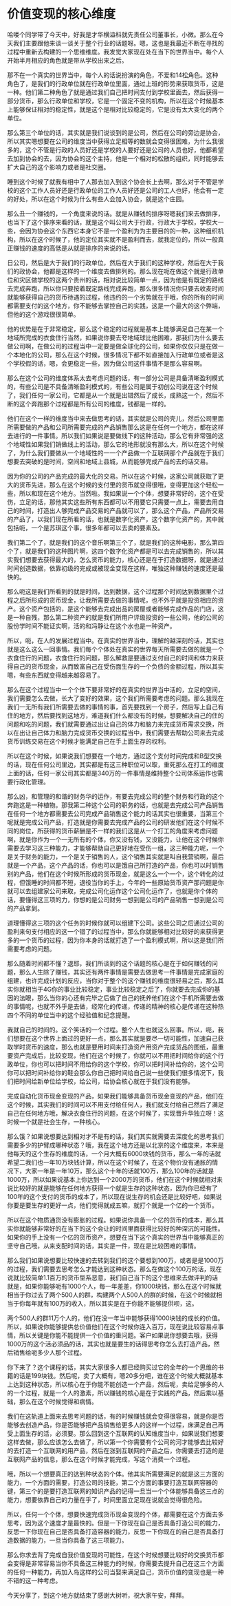 # 价值变现的核心维度




哈喽个同学带了今天中，好我是才华横溢科就先责任公司董事长，小微。那么在今天我们主要跟他来谈一谈关于整个行业的话题呀。嗯，这也是我最近不断在寻找的过程中重新去构建的一个思维维度。我发觉大家现在处在当下的世界当中。每个人开始半月相应的角色就是带从学校出来之后。


那不在一个真实的世界当中，每个人的话说扮演的角色，不爱和14松角色。这种角色了，是我们的行政单位就在行政单位里面，通过上班的形势来获取货币，这是一种。他们第二种角色了就是通过我们自己把时间支付到学校里面去，然后获得一部分货币，那么行政单位和学校，它是一个固定不变的机构，所以在这个时候基本上能够保证相对的稳定性，就是这个是相对比较稳定的，它是没有太大变化的两个单位。


那么第三个单位的话，其实就是我们说谈到的是公司，然后在公司的旁边是协会，所以其实嗯想要在公司的维度当中获得立足相等的数就会变得很困难，为什么我很多的，这个不管是行政的人员好还是学校的人要好还是公司的人员也好，他都希望去加到协会的去，因为协会的这个主持，他是一个相对的松散的组织，同时能够去扩大自己的这个影响力或者是社交圈。


睡到这个时候了就我有相中了人那去加入到这个协会长上去啊，那么对于不管是学校的这个工作人员好还是行政单位的工作人员好还是公司的工人也好，他会有一定的好处，所以在这个时候为什么有些人会加入协会，就是这个庄园。


那么丑一个赚钱的，一个角度来说的话。就是从赚钱的排序呀嗯我们来去做排序，也当下了这个排序来看的话，就是这个叫公司大于行政，行政大于学校，学校大一些，会因为协会这个东西它本身它不是一个盈利为为主要目的的一种，这种组织机构，所以在这个时候了，他的定位其实就不是盈利而去，就我定位的，所以一般真正赚钱的速度的高低是从就是排序的来说的话。


日公司，然后是大于我们的行政单位，然后在大于我们的这种学校，然后在大于我们的政协会，他都是这样的一个维度去做排列的。那么现在呃在做这个就是行政单位和灾区做学校的这两个贵州的话，相对说比较简单一点，因为他是有既定的路线去完成奔跑，所以你只要按着既定路线完成奔跑，那么很多情况你只要去收麦时间就能够获得自己的货币待遇的过程，他违约的一个劣势就在于哦，你的所有的时间都需要支付的这个地方，你不能够去掌控自己的实践，这是一个最大的这个弊端，但他的这个游戏很很简单。


他的优势是在于非常稳定，那么这个稳定的过程就是基本上能够满足自己在某一个地域所完成的衣食住行当然，如果说你要去夸地域球比他困难，那我们为什么要去做公司啊，在做公司的过程当中一定要是做全球化的公司，如果你仅仅只是在做一个本地化的公司，那么在这个时候，很多情况下都不如直接加入行政单位或者是这个学校假的话，嗯，会更稳定一些，因为做公司这件事情不是那么容易啊。


那么在这个公司的维度体系太去考虑问题的话，有一部分公司是具备清晰盈利模式的，有些公司是不具备清晰盈利模式的，有些公司是属于初创公司说在这个时候了，我们任何一家公司，它都是从一个就是出错然后了成长，成熟这一个，然后不断的这个奔跑那个过程都是所有公司的维度，钱都是一样的。


他们在这个一样的维度当中来去做思考的话，其实就是公司的壳儿，然后公司里面所需要做的产品和公司所需要完成的产品销售那么这是在任何一个地方，都在这样去进行的一件事情。所以我们如果说是要做线下的这种活动，那么它有非常强的这个地域性如果我们销做线上的活动，那么它的地形就没有那么大，所以在这个时候了，为什么我们要做从一个地域性的一一个产品做一个互联网那个产品就在于我们想要去突破的是时间，空间和地域上县城，从而能够完成产品的去的话交易。


因为你的公司的产品完成的最大化的交易。所以在这个时候，这家公司就获取了更大的货币先进，那么在这个时候的支付里的货币就变得很哦，变得更加这个轻松一些，所以和现在这个地方。当然啦。我如果说一个个体，想要非常好的，这个在受伤，立足的话，那他其实这些所有东西都可以不用要它只需要一点上，需要去用自己的时间，打造出人够完成产品交易的产品就可以了，那么这个产品，产品所交易的产品了，以我们现在所看的话，也就是数字化资产，这个数字化资产的，其中就包括呃，一个是苏琪这个事，很多年都可以去卖的要素及。


我们第二个了，就是我们的这个音乐啊第三个了，就是我们的这种电影，那么第四个了，就是我们的这种图片啊，这四个数字化资产都是可以去完成销售的，所以其实我们想要去获得最大的，怎么货币的能力，核心还是在于打造数据呀，就是通过时间创造数据，依靠初级的完成或被现金变现在这样，唯独这种赚钱的速度还是最快的。


那么呃这是我们所看到的就是时间，达到数据，这个过程那个时间达到数据里个过程之后所形成的货币现金，让我所需要去做的事情呢，也不外乎就是投资相应的资产。这个资产包括的，是这个能够去完成出品的房屋或者能够完成作品的门店，这是一种自残，那么第二种资产的就是我们所用户评级投资的一些公司，他的公司的股份学时间不能证实啊，活的和冯静让在这个水也是一种资产。


所以，呃，在人的发展过程当中。在真实的世界当中，理解的越深刻的话，其实也就是这么这么一回事情。我们每个个体处在真实的世界每天所需要去做的就是一个衣食住行的问题，衣食住行的问题，那么解救是要通过支付自己的时间和体力来获得自己的货币现金，从而致富自己在受伤面生存的一个负债的金额过程，所以其实嗯，有些东西就变得越来越容易了。


那么在这个过程当中一个个体下要非常好的在真实的世界当中活的，立足的空间，我们需要怎么去做，长大了变好的效果，这个我们所需要考虑的问题。那么我现在我们一无所有我们所需要去做的事情的事，首先要找到一个房子，然后写上自己有住的地方，然后要找到这地方，难道我们什么都没有的时候，想要解决自己的住的问题和吃的问题，我们就需要通过出让自己的体力和脑力来完成货币需求交换，所以在出让自己体力和脑力完成货币交换的过程当中，我们需要去帮助公司来去完成货币训练交易在这个时候才能满足自己在手上面生存的权利。


所以在这个时候，如果说我们想要在一个地方，通过这个支付时间完成和B型交换的话，现在任何公司里边，其实都是有这三种职位可以取，重死那么在打工的维度上面的话，任何一家公司其实都是340万的一件事情是维持整个公司体系运作也需要行政化管理。


那么凶，和管理的和谐的财务华的运作，有要去完成公司的整个财务和行政的这个奔跑这是一种植物。那我第二种这个公司的职务的话，也就是去完成公司产品销售在任何一个地方都需要去公司完成产品销售这个能力的话其实也很重要，当第三个呢就是完成公司产品，打造就是你需要去完成产品的公司的研发他们在这个时候不同的岗位，所获得的货币薪酬是不一样的我们这是从一个打工的角度来考虑问题啊，就是你作为一个一无所有的个体，你又没有钱，又没能力，让他在这个时候你需要去学习这三种能力，才能够帮助自己更好地在受伤一组，这三种能力呢，一个是关于财务的能力，一个是关于销售的人，这个销售其实就是叫自我营销啊，最后就是一个产品，这个产品的话，你也可以是饿自己所打造的产品，你也可以时销售别的产品，他们在这个时候所形成的货币现金，就是这么一个一个，这个转化的过程，但饿睡的时间都不短，退役当你的手上，今年的一些原始货币资产那问题是你就可以去组建家公司来取，完成公司化运作这个公司化运作了，也就是你个体的话，要懂得这三项的力，你想的是公司财务一想到是公司的产品销售一想到是公司的产品拿到。


道理懂得这三项的这个任务的时候你就可以组建下公司。这些公司之后通过公司的盈利来句支付相应的这一个错了的过程当中，那么你就能够相对比较好的来获得更多的一个货币的过程，因为你本身的话就打造了一个盈利模式啊，所以这是我们所需要考虑的问题。


那么随着时间都不懂？退耶，我们所谈到的这个话题的核心是在于如何赚钱的问题，那么人生除了赚钱，其实还有两件事情是需要去做思考一件事情是完成家庭的组建，也许完成计划的反应，当你对于整个的这个赚钱的维度很轻易之后，那么其实你就相当于4G你的事业比较稳定，事业比较稳定之后了，你就要去完成你的基因的法眼，那么当你的心还有完毕之后做了自己的抚养他们在这个手机所需要去做的事情呢，也就不外乎是去做，经常化的传递，传递的精神的核心是传递在这种热四个不同的单位当中的这个经验值和纪念提醒。


我就自己的时间的。这个笑话的一个过程。整个人生也就这么回事。所以，呃，我们想要在这个世界上面过的更好一点，那么其实就是要尽一切可能性，加速自己获取学时货币的速度，那么也就是要用时间来打造资产用资产完成货品的图纸，最重要资产完成后，比较变现，他们在这个时候了，你就可以不用把时间给你的这个行政单位，你也可以把时间不用给你的这个学校，你可以把时间补给你的，这个公司你可以把时间补给你的鞋会那么你自己把时间给自己说一些使我们很多情况下，我们把时间给新单位给学校，给公司，给协会核心就在于我们没有能够。


完成自动化货币现金变现的产品，如果我们能够具备货币现金变现的产品，他们在这个时候，其实我们的时间可以不用支付给任何人，我们就支付给自己然后了满足自己在任何地方哦，解决衣食住行的问题，在这个时候了，实现晋升华独立呀！这时候一个就是社会生存，一种核心。


那么饿？如果说想要达到相对才不是有的话，我们其实就需要去深度化的思考我们需要多少的护臂成哪种状态？哦，我在这个地方还是以北京的这个维度来，本来是他每天的这个生存的维度的话，一个月大概有6000块钱的货币，那么一年的话就希望二我们也一年10万块钱计算，所以在这个时候了，在这个物价没有通胀的情况下，大家一年是一年10万，那么这个十年的话就100万，那么100年的话就是1000万，所以如果说基本上你达到一个2000万的货币，他们在这个时候就相对来说比较好的就是能够在任何地方获得一个就是生存的这种状态，因为你已经有了100年的这个支付的货币的成本了，所以现在说生存的机会还是比较好吧，如果说你要是要生存的更好一点，他们觉得就成五嘛，就打个就是一个亿的一个货币。


所以在这个物质通货没有膨胀的过程。如果说你具备一个亿的货币的成本，那么其实你就能够非常好的在当下的这个会让的时间里面获得比较好的种深沉的可能性。如果你的手上没有一个亿的货币资产，想要在当下这个真实的世界当中能够真正的坚守自己哦，从来支配时间的话，其实是一件，现在是比较困难的事情。


那么我们如果说想要比较快速的去转到我们的这个要想到100万，或者是是1000万的过程，我们需要去思考怎么才能达到这种状态。那么在做这个100万的话，现在说就比较简单1.1百万的货币型系恶意，我们自己当下的这个思维来去做评判的话就是，如果你能够呃有1000个人，每一年差差，你1000块钱，那么在这个时候就相当于你过去了两个500人的群，构建两个人500人的群的时候，在这个时候就相当于你每年就有100万的收入，所以其实是在于你能不能够提供呗，这。


两个500人的群11万个人的，他们在没一年当中能够获得1000块钱的成长的价值。所以，如果说你能够提供总价值他们在这个时候你连入百万，现在说比较容易点事情，所以关键是你能不能提供一个价值的重问题。客户如果说你想要去哦，获得1000万的这个活必须品的话，其实也就是要生的话得思考你怎么去打造产品，然后销售给呃多少人那个过程。


你下来了？这个课程的话，其实大家很多人都已经购买过它的全年的一个思维的书籍的话是199块钱。然后呢，卖了大概有，嗯20多分吧，谁在这个时候大概就基本上达到这种状态，所以核心在于你能不能创造一个产品，然后呢，卖给足够多的人的一个过程，就是一个人的激素，所以赚钱的核心是在于实践的产品，然后乘以基础，那么在这个时候觉得和病情。


我们在这轨道上面来去思考问题的话，有的时候赚钱就会变得很容易，就是你是否能够去创造产品，你是否能够把产品销售给更多人的这样一个过程，床满足自己再受上面生存的活，必须要。那么回到这个互联网的认知维度当中，如果说我们想要这样去做，那么应该怎么去做了，所以第一个你需要有个公司的河才能够去比较好的去打造一个互联网的用产品，然后在涨到互联网的产品之后，你需要去打造的是互联网产品的信息，那么在这个时候才能完成，写这个消费一个过程。


哦，所以一个想要真正的达到种状态的个体。他其实所需要满足的就是这三方面的能力，一个方面的需要，打造公司的技能，第二个方面的事要打造互联网容器的键，第三个的是要打造互联网的知识产品的记得一旦当一个个体能够具备这三点的能力，想要依靠自己的力量在乎了，时间里面立足现在说就会觉得很危险。


所以，任何一个个体，想要快速完成货币现金变现的个体，都需要在这个方面去多思考，因为这个速度才是最快的。但是一下你现在自己是否具备打造公司的能力，反思一下你现在自己是否具备打造容器的能力，反思一下你现在的自己是否具备打造数据的能力，一旦当你具备了这三项能力。


那么你求去背了完成自我价值变现的可能性，在这个时候想要比较好的交换货币都会变得是非常容易当你不具备这三种能力的时候，你需要去提升自己在这三个方面的任何一种能力，再加入岛这样的公司当娶来满足自己，货币价值的变现也是一种不错的这一种考虑。


今天分享了，到这个地方就结束了感谢大树听，祝大家午安，拜拜。
